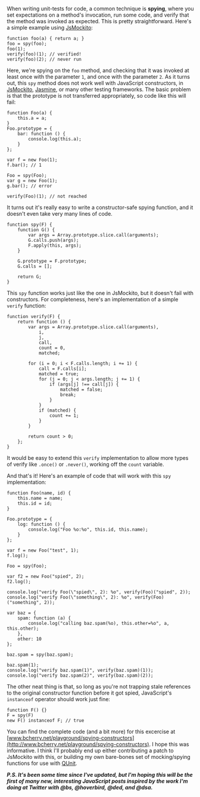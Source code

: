 When writing unit-tests for code, a common technique is __spying__, where you set expectations on a method's invocation, run some code, and verify that the method was invoked as expected.  This is pretty straightforward.  Here's a simple example using [JsMockito](http://jsmockito.org/):

	
	function foo(a) { return a; }
	foo = spy(foo);
	foo(1);
	verify(foo)(1); // verified!
	verify(foo)(2); // never run

Here, we're spying on the `foo` method, and checking that it was invoked at least once with the parameter `1`, and once with the parameter `2`.  As it turns out, this `spy` method does not work well with JavaScript constructors, in [JsMockito](http://jsmockito.org/), [Jasmine](http://github.com/pivotal/jasmine), or many other testing frameworks.  The basic problem is that the prototype is not transferred appropriately, so code like this will fail:

	
	function Foo(a) {
		this.a = a;
	}
	Foo.prototype = {
		bar: function () {
			console.log(this.a);
		}
	};
	
	var f = new Foo(1);
	f.bar(); // 1
	
	Foo = spy(Foo);
	var g = new Foo(1);
	g.bar(); // error
	
	verify(Foo)(1); // not reached

It turns out it's really easy to write a constructor-safe spying function, and it doesn't even take very many lines of code.

	
	function spy(F) {
		function G() {
			var args = Array.prototype.slice.call(arguments);
			G.calls.push(args);
			F.apply(this, args);
		}

		G.prototype = F.prototype;
		G.calls = [];

		return G;
	}

This `spy` function works just like the one in JsMockito, but it doesn't fail with constructors.  For completeness, here's an implementation of a simple `verify` function:

	
	function verify(F) {
		return function () {
			var args = Array.prototype.slice.call(arguments),
				i,
				j,
				call,
				count = 0,
				matched;

			for (i = 0; i < F.calls.length; i += 1) {
				call = F.calls[i];
				matched = true;
				for (j = 0; j < args.length; j += 1) {
					if (args[j] !== call[j]) {
						matched = false;
						break;
					}
				}
				if (matched) {
					count += 1;
				}
			}

			return count > 0;
		};
	}

It would be easy to extend this `verify` implementation to allow more types of verify like `.once()` or `.never()`, working off the `count` variable.

And that's it!  Here's an example of code that will work with this `spy` implementation:

	
	function Foo(name, id) {
		this.name = name;
		this.id = id;
	}

	Foo.prototype = {
		log: function () {
			console.log("Foo %o:%o", this.id, this.name);
		}
	};

	var f = new Foo("test", 1);
	f.log();

	Foo = spy(Foo);

	var f2 = new Foo("spied", 2);
	f2.log();

	console.log("verify Foo(\"spied\", 2): %o", verify(Foo)("spied", 2));
	console.log("verify Foo(\"something\", 2): %o", verify(Foo)("something", 2));
	
	var baz = {
		spam: function (a) {
			console.log("calling baz.spam(%o), this.other=%o", a, this.other);
		},
		other: 10
	};

	baz.spam = spy(baz.spam);

	baz.spam(1);
	console.log("verify baz.spam(1)", verify(baz.spam)(1));
	console.log("verify baz.spam(2)", verify(baz.spam)(2));

The other neat thing is that, so long as you're not trapping stale references to the original constructor function before it got spied, JavaScript's `instanceof` operator should work just fine:

	
	function F() {}
	F = spy(F)
	new F() instanceof F; // true

You can find the complete code (and a bit more) for this excercise at [www.bcherry.net/playground/spying-constructors](http://www.bcherry.net/playground/spying-constructors).  I hope this was informative.  I think I'll probably end up either contributing a patch to JsMockito with this, or building my own bare-bones set of mocking/spying functions for use with [QUnit](http://docs.jquery.com/QUnit).

<span class="note">___P.S. It's been some time since I've updated, but I'm hoping this will be the first of many new, interesting JavaScript posts inspired by the work I'm doing at Twitter with @bs, @hoverbird, @ded, and @dsa.___</span>